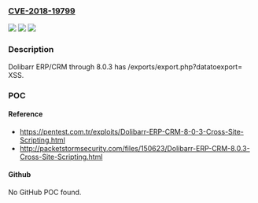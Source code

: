### [CVE-2018-19799](https://cve.mitre.org/cgi-bin/cvename.cgi?name=CVE-2018-19799)
![](https://img.shields.io/static/v1?label=Product&message=n%2Fa&color=blue)
![](https://img.shields.io/static/v1?label=Version&message=n%2Fa&color=blue)
![](https://img.shields.io/static/v1?label=Vulnerability&message=n%2Fa&color=brighgreen)

### Description

Dolibarr ERP/CRM through 8.0.3 has /exports/export.php?datatoexport= XSS.

### POC

#### Reference
- https://pentest.com.tr/exploits/Dolibarr-ERP-CRM-8-0-3-Cross-Site-Scripting.html
- http://packetstormsecurity.com/files/150623/Dolibarr-ERP-CRM-8.0.3-Cross-Site-Scripting.html

#### Github
No GitHub POC found.

